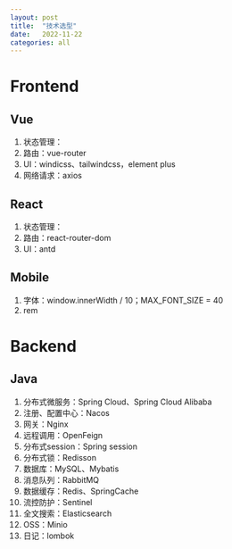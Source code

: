 ```yaml
---
layout: post
title:  "技术选型"
date:   2022-11-22
categories: all
---
```

# Frontend
## Vue
1. 状态管理：
2. 路由：vue-router
3. UI：windicss、tailwindcss，element plus
4. 网络请求：axios

## React
1. 状态管理：
2. 路由：react-router-dom
3. UI：antd

## Mobile
1. 字体：window.innerWidth / 10；MAX_FONT_SIZE = 40
2. rem

# Backend
## Java
1. 分布式微服务：Spring Cloud、Spring Cloud Alibaba
2. 注册、配置中心：Nacos
3. 网关：Nginx
4. 远程调用：OpenFeign
5. 分布式session：Spring session
6. 分布式锁：Redisson
7. 数据库：MySQL、Mybatis
8. 消息队列：RabbitMQ
9. 数据缓存：Redis、SpringCache
10. 流控防护：Sentinel
11. 全文搜索：Elasticsearch
12. OSS：Minio
13. 日记：lombok

